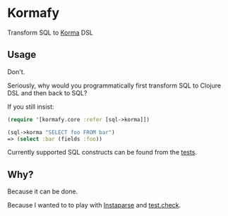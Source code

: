# Kormafy

Transform SQL to [Korma](https://github.com/korma/Korma) DSL

## Usage

Don't.

Seriously, why would you programmatically first transform SQL to Clojure DSL and then back to SQL?

If you still insist:

```clojure
(require '[kormafy.core :refer [sql->korma]])

(sql->korma "SELECT foo FROM bar")
=> (select :bar (fields :foo))
```

Currently supported SQL constructs can be found from the
[tests](https://github.com/immoh/kormafy/blob/master/test/kormafy/core_test.clj).

## Why?

Because it can be done.

Because I wanted to to play with [Instaparse](https://github.com/Engelberg/instaparse) and
[test.check](https://github.com/clojure/test.check).
